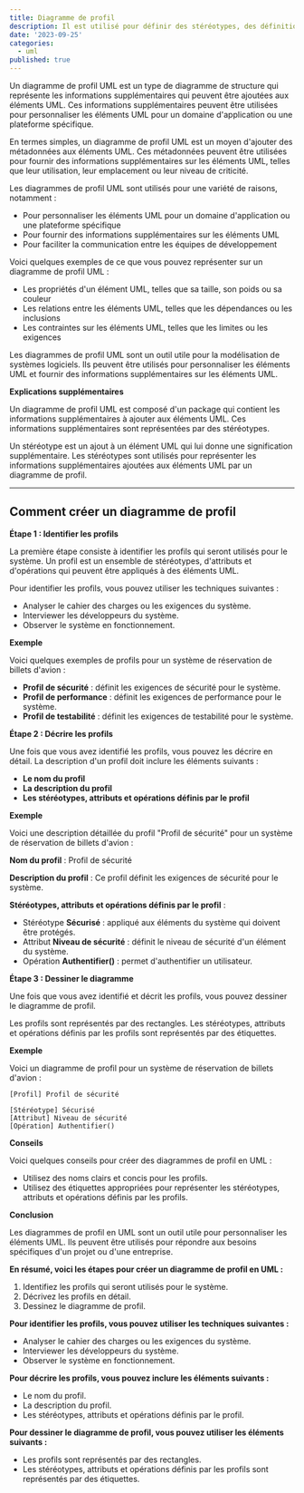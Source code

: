```yaml
---
title: Diagramme de profil
description: Il est utilisé pour définir des stéréotypes, des définitions de balise et des contraintes qui peuvent être appliqués à des éléments UML.
date: '2023-09-25'
categories:
  - uml
published: true
---
```


Un diagramme de profil UML est un type de diagramme de structure qui représente les informations supplémentaires qui peuvent être ajoutées aux éléments UML. Ces informations supplémentaires peuvent être utilisées pour personnaliser les éléments UML pour un domaine d'application ou une plateforme spécifique.

En termes simples, un diagramme de profil UML est un moyen d'ajouter des métadonnées aux éléments UML. Ces métadonnées peuvent être utilisées pour fournir des informations supplémentaires sur les éléments UML, telles que leur utilisation, leur emplacement ou leur niveau de criticité.

Les diagrammes de profil UML sont utilisés pour une variété de raisons, notamment :

* Pour personnaliser les éléments UML pour un domaine d'application ou une plateforme spécifique
* Pour fournir des informations supplémentaires sur les éléments UML
* Pour faciliter la communication entre les équipes de développement

Voici quelques exemples de ce que vous pouvez représenter sur un diagramme de profil UML :

* Les propriétés d'un élément UML, telles que sa taille, son poids ou sa couleur
* Les relations entre les éléments UML, telles que les dépendances ou les inclusions
* Les contraintes sur les éléments UML, telles que les limites ou les exigences

Les diagrammes de profil UML sont un outil utile pour la modélisation de systèmes logiciels. Ils peuvent être utilisés pour personnaliser les éléments UML et fournir des informations supplémentaires sur les éléments UML.

**Explications supplémentaires**

Un diagramme de profil UML est composé d'un package qui contient les informations supplémentaires à ajouter aux éléments UML. Ces informations supplémentaires sont représentées par des stéréotypes.

Un stéréotype est un ajout à un élément UML qui lui donne une signification supplémentaire. Les stéréotypes sont utilisés pour représenter les informations supplémentaires ajoutées aux éléments UML par un diagramme de profil.

---

## Comment créer un diagramme de profil

**Étape 1 : Identifier les profils**

La première étape consiste à identifier les profils qui seront utilisés pour le système. Un profil est un ensemble de stéréotypes, d'attributs et d'opérations qui peuvent être appliqués à des éléments UML.

Pour identifier les profils, vous pouvez utiliser les techniques suivantes :

* Analyser le cahier des charges ou les exigences du système.
* Interviewer les développeurs du système.
* Observer le système en fonctionnement.

**Exemple**

Voici quelques exemples de profils pour un système de réservation de billets d'avion :

* **Profil de sécurité** : définit les exigences de sécurité pour le système.
* **Profil de performance** : définit les exigences de performance pour le système.
* **Profil de testabilité** : définit les exigences de testabilité pour le système.

**Étape 2 : Décrire les profils**

Une fois que vous avez identifié les profils, vous pouvez les décrire en détail. La description d'un profil doit inclure les éléments suivants :

* **Le nom du profil**
* **La description du profil**
* **Les stéréotypes, attributs et opérations définis par le profil**

**Exemple**

Voici une description détaillée du profil "Profil de sécurité" pour un système de réservation de billets d'avion :

**Nom du profil** : Profil de sécurité

**Description du profil** : Ce profil définit les exigences de sécurité pour le système.

**Stéréotypes, attributs et opérations définis par le profil** :

* Stéréotype **Sécurisé** : appliqué aux éléments du système qui doivent être protégés.
* Attribut **Niveau de sécurité** : définit le niveau de sécurité d'un élément du système.
* Opération **Authentifier()** : permet d'authentifier un utilisateur.

**Étape 3 : Dessiner le diagramme**

Une fois que vous avez identifié et décrit les profils, vous pouvez dessiner le diagramme de profil.

Les profils sont représentés par des rectangles. Les stéréotypes, attributs et opérations définis par les profils sont représentés par des étiquettes.

**Exemple**

Voici un diagramme de profil pour un système de réservation de billets d'avion :

```
[Profil] Profil de sécurité

[Stéréotype] Sécurisé
[Attribut] Niveau de sécurité
[Opération] Authentifier()
```

**Conseils**

Voici quelques conseils pour créer des diagrammes de profil en UML :

* Utilisez des noms clairs et concis pour les profils.
* Utilisez des étiquettes appropriées pour représenter les stéréotypes, attributs et opérations définis par les profils.

**Conclusion**

Les diagrammes de profil en UML sont un outil utile pour personnaliser les éléments UML. Ils peuvent être utilisés pour répondre aux besoins spécifiques d'un projet ou d'une entreprise.

**En résumé, voici les étapes pour créer un diagramme de profil en UML :**

1. Identifiez les profils qui seront utilisés pour le système.
2. Décrivez les profils en détail.
3. Dessinez le diagramme de profil.

**Pour identifier les profils, vous pouvez utiliser les techniques suivantes :**

* Analyser le cahier des charges ou les exigences du système.
* Interviewer les développeurs du système.
* Observer le système en fonctionnement.

**Pour décrire les profils, vous pouvez inclure les éléments suivants :**

* Le nom du profil.
* La description du profil.
* Les stéréotypes, attributs et opérations définis par le profil.

**Pour dessiner le diagramme de profil, vous pouvez utiliser les éléments suivants :**

* Les profils sont représentés par des rectangles.
* Les stéréotypes, attributs et opérations définis par les profils sont représentés par des étiquettes.

